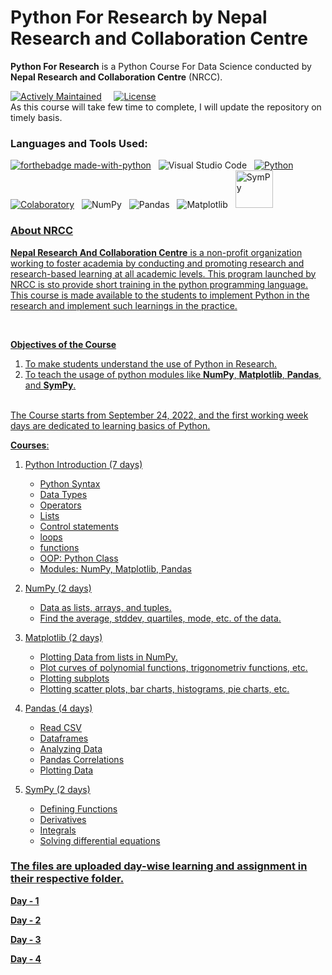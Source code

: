 
# **Python For Research** by Nepal Research and Collaboration Centre

**Python For Research** is a Python Course For Data Science conducted by **Nepal Research and Collaboration Centre** (NRCC).


[![Actively Maintained](https://img.shields.io/badge/Maintenance%20Level-Actively%20Maintained-blue.svg)](https://GitHub.com/dhakalnirajan/Python-For-Research) &nbsp;  &nbsp;
[![License](https://img.shields.io/badge/License-BSD_2--Clause-purple.svg)](https://github.com/dhakalnirajan/Python-For-Research/blob/main/License) <br>
As this course will take few time to complete, I will update the repository on timely basis.
<br>


### Languages and Tools Used: <br>
[![forthebadge made-with-python](http://ForTheBadge.com/images/badges/made-with-python.svg)](https://www.python.org/)  &nbsp;
![Visual Studio Code](https://img.shields.io/badge/Visual%20Studio%20Code-0078d7.svg?style=for-the-badge&logo=visual-studio-code&logoColor=white) &nbsp;
[![Python](https://img.shields.io/badge/Python-14354C?style=for-the-badge&logo=python&logoColor=white)](https://python.org) &nbsp;
[![Colaboratory](https://img.shields.io/badge/Colab-F9AB00?style=for-the-badge&logo=googlecolab&color=525252)](https://colab.researcg.google.com) &nbsp;
![NumPy](https://img.shields.io/badge/numpy-%23013243.svg?style=for-the-badge&logo=numpy&logoColor=white) &nbsp;
![Pandas](https://img.shields.io/badge/pandas-%23150458.svg?style=for-the-badge&logo=pandas&logoColor=white) &nbsp;
![Matplotlib](https://img.shields.io/badge/Matplotlib-%23#ffffff.svg?style=for-the-badge&logo=Matplotlib&logoColor=white) &nbsp;
<a href="https://www.sympy.org/en/index.html"><img src="https://github.com/sympy/sympy/blob/master/doc/src/logo/sympy.svg" alt="SymPy" width="60" height="60">
<br>


### About NRCC

**Nepal Research And Collaboration Centre** is a non-profit organization working to foster academia by conducting and promoting research and research-based learning at all academic levels. This program launched by NRCC is sto provide short training in the python programming language. This course is made available to the students to implement Python in the research and implement such learnings in the practice.

<br>

**Objectives of the Course**
1. To make students understand the use of Python in Research.
2. To teach the usage of python modules like **NumPy**, **Matplotlib**, **Pandas**, and **SymPy**.

<br>
The Course starts from September 24, 2022, and the first working week days are dedicated to learning basics of Python.


**Courses**:


1. Python Introduction (7 days)
    - Python Syntax
    - Data Types
    - Operators
    - Lists
    - Control statements
    - loops
    - functions    
    - OOP: Python Class   
    - Modules: NumPy, Matplotlib, Pandas


2. NumPy (2 days)
    - Data as lists, arrays, and tuples.
    - Find the average, stddev, quartiles, mode, etc. of the data.


3. Matplotlib (2 days)
    - Plotting Data from lists in NumPy.
    - Plot curves of polynomial functions, trigonometriv functions, etc.
    - Plotting subplots
    - Plotting scatter plots, bar charts, histograms, pie charts, etc.

4. Pandas (4 days)
    - Read CSV
    - Dataframes
    - Analyzing Data
    - Pandas Correlations
    - Plotting Data

5. SymPy (2 days)
    - Defining Functions
    - Derivatives
    - Integrals
    - Solving differential equations


### The files are uploaded day-wise learning and assignment in their respective folder.


<a href="https://github.com/dhakalnirajan/Python-For-Research/tree/main/Day%20-%201"> **Day - 1** </a>

<a href="https://github.com/dhakalnirajan/Python-For-Research/tree/main/Day%20-%202"> **Day - 2** </a>

<a href="https://github.com/dhakalnirajan/Python-For-Research/tree/main/Day%20-%203"> **Day - 3** </a>

<a href="https://github.com/dhakalnirajan/Python-For-Research/tree/main/Day%20-%204"> **Day - 4** </a>

